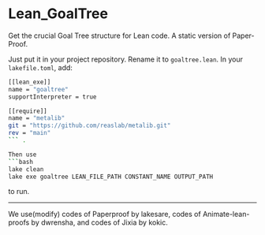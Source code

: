 # Lean_GoalTree
Get the crucial Goal Tree structure for Lean code. A static version of Paper-Proof.


Just put it in your project repository. Rename it to `goaltree.lean`. In your `lakefile.toml`, add:
```bash
[[lean_exe]]
name = "goaltree"
supportInterpreter = true

[[require]]
name = "metalib"
git = "https://github.com/reaslab/metalib.git"
rev = "main"
``` .

Then use
```bash
lake clean
lake exe goaltree LEAN_FILE_PATH CONSTANT_NAME OUTPUT_PATH
```
to run.

____________________________________________
We use(modify) codes of Paperproof by lakesare, codes of Animate-lean-proofs by dwrensha, and codes of Jixia by kokic.
